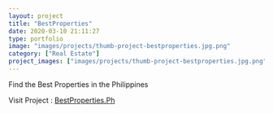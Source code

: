 ```yaml
---
layout: project
title: "BestProperties"
date: 2020-03-10 21:11:27
type: portfolio
image: "images/projects/thumb-project-bestproperties.jpg.png"
category: ["Real Estate"]
project_images: ["images/projects/thumb-project-bestproperties.jpg.png"]
---
```



Find the Best Properties in the Philippines

Visit Project : [BestProperties.Ph](bestproperties.ph)
